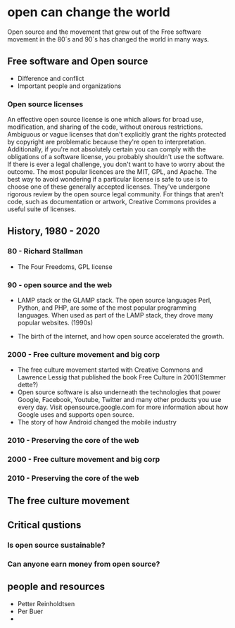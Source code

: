 # open can change the world
Open source and the movement that grew out of the Free software movement in the 80´s and 90´s has changed the world in many ways. 

## Free software and Open source
* Difference and conflict
* Important people and organizations

### Open source licenses
An effective open source license is one which allows for broad use, modification, and sharing of the code, without onerous restrictions. Ambiguous or vague licenses that don't explicitly grant the rights protected by copyright are problematic because they're open to interpretation. Additionally, if you're not absolutely certain you can comply with the obligations of a software license, you probably shouldn't use the software. If there is ever a legal challenge, you don't want to have to worry about the outcome. The most popular licences are the MIT, GPL, and Apache. The best way to avoid wondering if a particular license is safe to use is to choose one of these generally accepted licenses. They've undergone rigorous review by the open source legal community. For things that aren't code, such as documentation or artwork, Creative Commons provides a useful suite of licenses.

## History, 1980 - 2020

### 80 - Richard Stallman
* The Four Freedoms, GPL license 

### 90 - open source and the web
* LAMP stack or the GLAMP stack. The open source languages Perl, Python, and PHP, are some of the most popular programming languages. When used as part of the LAMP stack, they drove many popular websites. (1990s)

* The birth of the internet, and how open source accelerated the growth.

### 2000 - Free culture movement and big corp
* The free culture movement started with Creative Commons and Lawrence Lessig that published the book Free Culture in 2001(Stemmer dette?)
* Open source software is also underneath the technologies that power Google, Facebook, Youtube, Twitter and many other products you use every day. Visit opensource.google.com for more information about how Google uses and supports open source.
* The story of how Android changed the mobile industry

### 2010 - Preserving the core of the web
### 2000 - Free culture movement and big corp
### 2010 - Preserving the core of the web

## The free culture movement

## Critical qustions 

### Is open source sustainable? 

### Can anyone earn money from open source?

## people and resources
* Petter Reinholdtsen
* Per Buer
*
